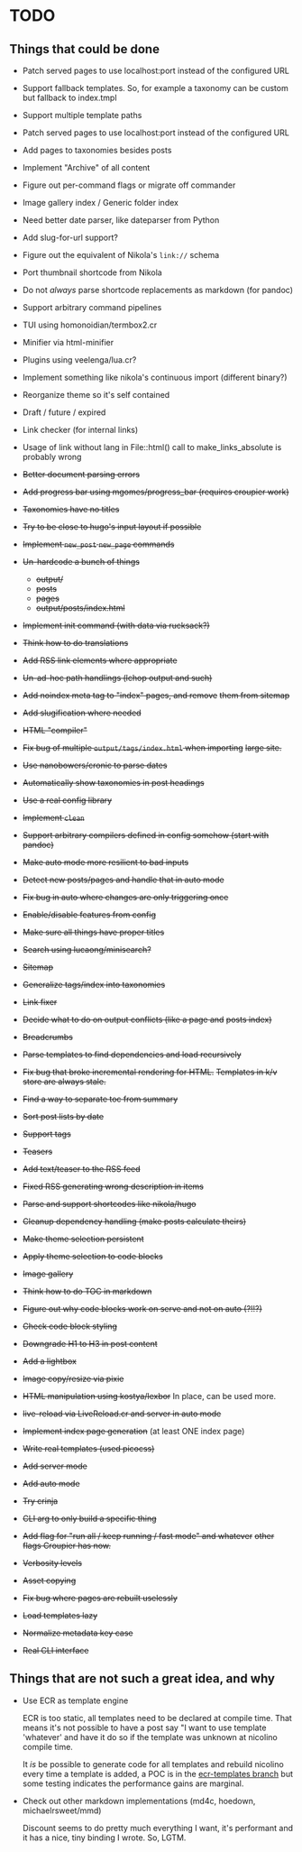 # TODO

## Things that could be done

* Patch served pages to use localhost:port instead of the configured URL
* Support fallback templates. So, for example a taxonomy can be custom but
  fallback to index.tmpl
* Support multiple template paths
* Patch served pages to use localhost:port instead of the configured URL
* Add pages to taxonomies besides posts
* Implement "Archive" of all content
* Figure out per-command flags or migrate off commander
* Image gallery index / Generic folder index
* Need better date parser, like dateparser from Python
* Add slug-for-url support?
* Figure out the equivalent of Nikola's `link://` schema
* Port thumbnail shortcode from Nikola
* Do not *always* parse shortcode replacements as markdown (for pandoc)
* Support arbitrary command pipelines
* TUI using homonoidian/termbox2.cr
* Minifier via html-minifier
* Plugins using veelenga/lua.cr?
* Implement something like nikola's continuous import (different binary?)
* Reorganize theme so it's self contained
* Draft / future / expired
* Link checker (for internal links)
* Usage of link without lang in File::html() call to make_links_absolute
  is probably wrong

* ~~Better document parsing errors~~
* ~~Add progress bar using mgomes/progress_bar (requires croupier work)~~
* ~~Taxonomies have no titles~~
* ~~Try to be close to hugo's input layout if possible~~
* ~~Implement `new_post` `new_page` commands~~
* ~~Un-hardcode a bunch of things~~
  * ~~output/~~
  * ~~posts~~
  * ~~pages~~
  * ~~output/posts/index.html~~
* ~~Implement init command (with data via rucksack?)~~
* ~~Think how to do translations~~
* ~~Add RSS link elements where appropriate~~
* ~~Un-ad-hoc path handlings (lchop output and such)~~
* ~~Add noindex meta tag to "index" pages, and remove~~
  ~~them from sitemap~~
* ~~Add slugification where needed~~
* ~~HTML "compiler"~~
* ~~Fix bug of multiple `output/tags/index.html` when importing~~
  ~~large site.~~
* ~~Use nanobowers/cronic to parse dates~~
* ~~Automatically show taxonomies in post headings~~
* ~~Use a real config library~~
* ~~Implement `clean`~~
* ~~Support arbitrary compilers defined in config somehow (start with pandoc)~~
* ~~Make auto mode more resilient to bad inputs~~
* ~~Detect new posts/pages and handle that in auto mode~~
* ~~Fix bug in auto where changes are only triggering once~~
* ~~Enable/disable features from config~~
* ~~Make sure all things have proper titles~~
* ~~Search using lucaong/minisearch?~~
* ~~Sitemap~~
* ~~Generalize tags/index into taxonomies~~
* ~~Link fixer~~
* ~~Decide what to do on output conflicts (like a page and~~
  ~~posts index)~~
* ~~Breadcrumbs~~
* ~~Parse templates to find dependencies and load recursively~~
* ~~Fix bug that broke incremental rendering for HTML.~~
  ~~Templates in k/v store are always stale.~~
* ~~Find a way to separate toc from summary~~
* ~~Sort post lists by date~~
* ~~Support tags~~
* ~~Teasers~~
* ~~Add text/teaser to the RSS feed~~
* ~~Fixed RSS generating wrong description in items~~
* ~~Parse and support shortcodes like nikola/hugo~~
* ~~Cleanup dependency handling (make posts calculate theirs)~~
* ~~Make theme selection persistent~~
* ~~Apply theme selection to code blocks~~
* ~~Image gallery~~
* ~~Think how to do TOC in markdown~~
* ~~Figure out why code blocks work on serve and not on auto (?!!?)~~
* ~~Check code block styling~~
* ~~Downgrade H1 to H3 in post content~~
* ~~Add a lightbox~~
* ~~Image copy/resize via pixie~~
* ~~HTML manipulation using kostya/lexbor~~ In place, can be used more.
* ~~live-reload via LiveReload.cr and server in auto mode~~
* ~~Implement index page generation~~ (at least ONE index page)
* ~~Write real templates (used picocss)~~
* ~~Add server mode~~
* ~~Add auto mode~~
* ~~Try crinja~~
* ~~CLI arg to only build a specific thing~~
* ~~Add flag for "run all / keep running / fast mode" and whatever~~
  ~~other flags Croupier has now.~~
* ~~Verbosity levels~~
* ~~Asset copying~~
* ~~Fix bug where pages are rebuilt uselessly~~
* ~~Load templates lazy~~
* ~~Normalize metadata key case~~
* ~~Real CLI interface~~

## Things that are not such a great idea, and why

* Use ECR as template engine

  ECR is too static, all templates need to be declared
  at compile time. That means it's not possible to have
  a post say "I want to use template 'whatever' and
  have it do so if the template was unknown at nicolino
  compile time.

  It *is* be possible to generate code for all templates
  and rebuild nicolino every time a template is added,
  a POC is in the [ecr-templates branch](https://github.com/ralsina/nicolino/tree/ecr-templates)
  but some testing indicates the performance gains are
  marginal.

* Check out other markdown implementations (md4c, hoedown, michaelrsweet/mmd)

  Discount seems to do pretty much everything I want, it's performant
  and it has a nice, tiny binding I wrote. So, LGTM.
